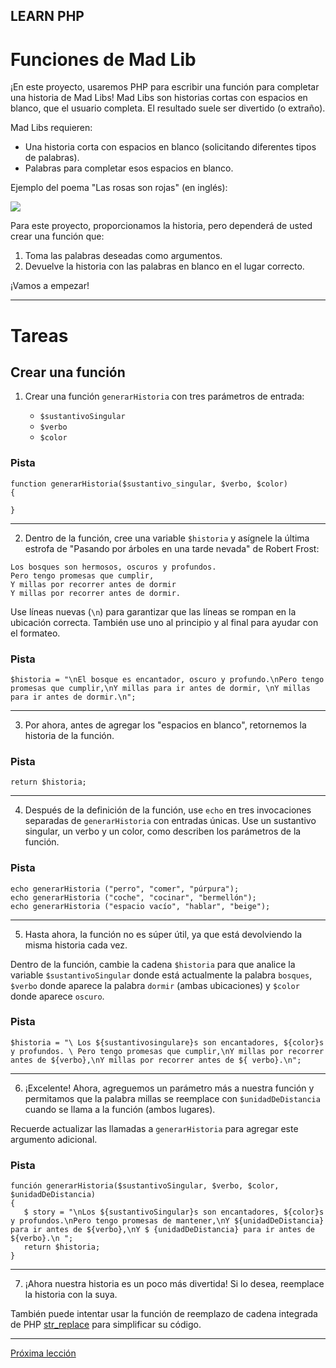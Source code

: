 ## LEARN PHP

# Funciones de Mad Lib

¡En este proyecto, usaremos PHP para escribir una función para completar una historia de Mad Libs! Mad Libs son historias cortas con espacios en blanco, que el usuario completa. El resultado suele ser divertido (o extraño).

Mad Libs requieren:

+ Una historia corta con espacios en blanco (solicitando diferentes tipos de palabras).
+ Palabras para completar esos espacios en blanco.

Ejemplo del poema "Las rosas son rojas" (en inglés):

![](https://s3.amazonaws.com/codecademy-content/courses/mad-lib-functions-php/madlibs.svg)

Para este proyecto, proporcionamos la historia, pero dependerá de usted crear una función que:

1. Toma las palabras deseadas como argumentos.
2. Devuelve la historia con las palabras en blanco en el lugar correcto.

¡Vamos a empezar!

----
# Tareas

## Crear una función

1. Crear una función `generarHistoria` con tres parámetros de entrada:

    + `$sustantivoSingular`
    + `$verbo`
    + `$color`

### Pista
````
function generarHistoria($sustantivo_singular, $verbo, $color)
{

}
````

----
2. Dentro de la función, cree una variable `$historia` y asígnele la última estrofa de "Pasando por árboles en una tarde nevada" de Robert Frost:

````
Los bosques son hermosos, oscuros y profundos.
Pero tengo promesas que cumplir,
Y millas por recorrer antes de dormir
Y millas por recorrer antes de dormir.
````

Use líneas nuevas (`\n`) para garantizar que las líneas se rompan en la ubicación correcta. También use uno al principio y al final para ayudar con el formateo.

### Pista
````
$historia = "\nEl bosque es encantador, oscuro y profundo.\nPero tengo promesas que cumplir,\nY millas para ir antes de dormir, \nY millas para ir antes de dormir.\n";
````
----
3. Por ahora, antes de agregar los "espacios en blanco", retornemos la historia de la función.

### Pista
````
return $historia;
````
----
4. Después de la definición de la función, use `echo` en tres invocaciones separadas de `generarHistoria` con entradas únicas. Use un sustantivo singular, un verbo y un color, como describen los parámetros de la función.

### Pista
````
echo generarHistoria ("perro", "comer", "púrpura");
echo generarHistoria ("coche", "cocinar", "bermellón");
echo generarHistoria ("espacio vacío", "hablar", "beige");
````
----
5. Hasta ahora, la función no es súper útil, ya que está devolviendo la misma historia cada vez.

Dentro de la función, cambie la cadena `$historia` para que analice la variable `$sustantivoSingular` donde está actualmente la palabra `bosques`, `$verbo` donde aparece la palabra `dormir` (ambas ubicaciones) y `$color` donde aparece `oscuro`.

### Pista
````
$historia = "\ Los ${sustantivosingulare}s son encantadores, ${color}s y profundos. \ Pero tengo promesas que cumplir,\nY millas por recorrer antes de ${verbo},\nY millas por recorrer antes de ${ verbo}.\n";
````
----
6. ¡Excelente! Ahora, agreguemos un parámetro más a nuestra función y permitamos que la palabra millas se reemplace con `$unidadDeDistancia` cuando se llama a la función (ambos lugares).

Recuerde actualizar las llamadas a `generarHistoria` para agregar este argumento adicional.

### Pista
````
función generarHistoria($sustantivoSingular, $verbo, $color, $unidadDeDistancia)
{
   $ story = "\nLos ${sustantivoSingular}s son encantadores, ${color}s y profundos.\nPero tengo promesas de mantener,\nY ${unidadDeDistancia} para ir antes de ${verbo},\nY $ {unidadDeDistancia} para ir antes de ${verbo}.\n ";
   return $historia;
}
````
----
7. ¡Ahora nuestra historia es un poco más divertida! Si lo desea, reemplace la historia con la suya.

También puede intentar usar la función de reemplazo de cadena integrada de PHP [str_replace](https://www.php.net/manual/en/function.str-replace.php) para simplificar su código.

----
[Próxima lección](https://github.com/sebastiantorres86/curso-php/blob/master/intro-to-built-in-php-function.md)